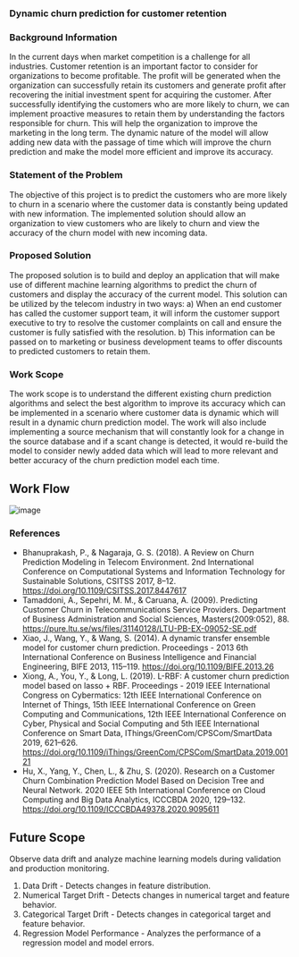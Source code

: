 ### Dynamic churn prediction for customer retention 

### Background Information

In the current days when market competition is a challenge for all industries. Customer retention is an important factor to consider for organizations to become profitable. The profit will be generated when the organization can successfully retain its customers and generate profit after recovering the initial investment spent for acquiring the customer. After successfully identifying the customers who are more likely to churn, we can implement proactive measures to retain them by understanding the factors responsible for churn. This will help the organization to improve the marketing in the long term. The dynamic nature of the model will allow adding new data with the passage of time which will improve the churn prediction and make the model more efficient and improve its accuracy.

### Statement of the Problem

The objective of this project is to predict the customers who are more likely to churn in a scenario where the customer data is constantly being updated with new information. The implemented solution should allow an organization to view customers who are likely to churn and view the accuracy of the churn model with new incoming data.

### Proposed Solution

The proposed solution is to build and deploy an application that will make use of different machine learning algorithms to predict the churn of customers and display the accuracy of the current model. This solution can be utilized by the telecom industry in two ways: a) When an end customer has called the customer support team, it will inform the customer support executive to try to resolve the customer complaints on call and ensure the customer is fully satisfied with the resolution. 
b) This information can be passed on to marketing or business development teams to offer discounts to predicted customers to retain them.

### Work Scope 

The work scope is to understand the different existing churn prediction algorithms and select the best algorithm to improve its accuracy which can be implemented in a scenario where customer data is dynamic which will result in a dynamic churn prediction model. The work will also include implementing a source mechanism that will constantly look for a change in the source database and if a scant change is detected, it would re-build the model to consider newly added data which will lead to more relevant and better accuracy of the churn prediction model each time.

## Work Flow 

![image](https://user-images.githubusercontent.com/11299574/124966415-ecc82300-e040-11eb-9a87-c6f9ed8b0f59.png)

### References 

* Bhanuprakash, P., & Nagaraja, G. S. (2018). A Review on Churn Prediction Modeling in Telecom Environment. 2nd International Conference on Computational Systems and Information Technology for Sustainable Solutions, CSITSS 2017, 8–12. https://doi.org/10.1109/CSITSS.2017.8447617 
* Tamaddoni, A., Sepehri, M. M., & Caruana, A. (2009). Predicting Customer Churn in Telecommunications Service Providers. Department of Business Administration and Social Sciences, Masters(2009:052), 88. https://pure.ltu.se/ws/files/31140128/LTU-PB-EX-09052-SE.pdf 
* Xiao, J., Wang, Y., & Wang, S. (2014). A dynamic transfer ensemble model for customer churn prediction. Proceedings - 2013 6th International Conference on Business Intelligence and Financial Engineering, BIFE 2013, 115–119. https://doi.org/10.1109/BIFE.2013.26 
* Xiong, A., You, Y., & Long, L. (2019). L-RBF: A customer churn prediction model based on lasso + RBF. Proceedings - 2019 IEEE International Congress on Cybermatics: 12th IEEE International Conference on Internet of Things, 15th IEEE International Conference on Green Computing and Communications, 12th IEEE International Conference on Cyber, Physical and Social Computing and 5th IEEE International Conference on Smart Data, IThings/GreenCom/CPSCom/SmartData 2019, 621–626. https://doi.org/10.1109/iThings/GreenCom/CPSCom/SmartData.2019.00121 
* Hu, X., Yang, Y., Chen, L., & Zhu, S. (2020). Research on a Customer Churn Combination Prediction Model Based on Decision Tree and Neural Network. 2020 IEEE 5th International Conference on Cloud Computing and Big Data Analytics, ICCCBDA 2020, 129–132. https://doi.org/10.1109/ICCCBDA49378.2020.9095611 

## Future Scope

Observe data drift and analyze machine learning models during validation and production monitoring.

1. Data Drift - Detects changes in feature distribution.
2. Numerical Target Drift - Detects changes in numerical target and feature behavior.
3. Categorical Target Drift - Detects changes in categorical target and feature behavior.
4. Regression Model Performance - Analyzes the performance of a regression model and model errors.
